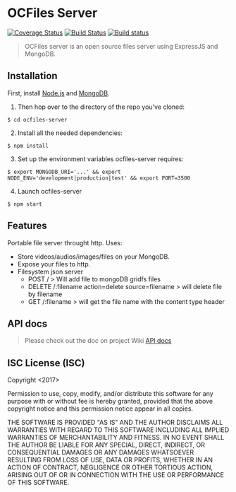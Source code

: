 # OCFiles Server
[![Coverage Status](https://coveralls.io/repos/github/OCFiles/ocfiles-server/badge.svg?branch=master)](https://coveralls.io/github/OCFiles/ocfiles-server?branch=master)
[![Build Status](https://travis-ci.org/OCFiles/ocfiles-server.svg?branch=master)](https://travis-ci.org/OCFiles/ocfiles-server)
[![Build status](https://ci.appveyor.com/api/projects/status/fybbhbbexp5rwm56?svg=true)](https://ci.appveyor.com/project/Lazhari/ocfiles-server)
> OCFiles server is an open source files server using ExpressJS and MongoDB.

## Installation

First, install [Node.js](https://nodejs.org/en/) and [MongoDB](https://docs.mongodb.com/manual/installation/).

1. Then hop over to the directory of the repo you've cloned:
```
$ cd ocfiles-server
```

2. Install all the needed dependencies:
```
$ npm install
```

3. Set up the environment variables ocfiles-server requires:
```
$ export MONGODB_URI='...' && export NODE_ENV='development|production|test' && export PORT=3500
```
4. Launch ocfiles-server
```
$ npm start
```


## Features

Portable file server throught http. Uses:

* Store videos/audios/images/files on your MongoDB.
* Expose your files to http.
* Filesystem json server
    * POST / > Will add file to mongoDB gridfs files
    * DELETE /:filename action=delete source=filename > will delete file by filename
    * GET /:filename > will get the file name with the content type header
    
## API docs
> Please check out the doc on project Wiki [API docs](https://github.com/OCFiles/ocfiles-server/wiki)

## ISC License (ISC)
Copyright <2017> <OCFiles>

Permission to use, copy, modify, and/or distribute this software for any purpose with or without fee is hereby granted, provided that the above copyright notice and this permission notice appear in all copies.

THE SOFTWARE IS PROVIDED "AS IS" AND THE AUTHOR DISCLAIMS ALL WARRANTIES WITH REGARD TO THIS SOFTWARE INCLUDING ALL IMPLIED WARRANTIES OF MERCHANTABILITY AND FITNESS. IN NO EVENT SHALL THE AUTHOR BE LIABLE FOR ANY SPECIAL, DIRECT, INDIRECT, OR CONSEQUENTIAL DAMAGES OR ANY DAMAGES WHATSOEVER RESULTING FROM LOSS OF USE, DATA OR PROFITS, WHETHER IN AN ACTION OF CONTRACT, NEGLIGENCE OR OTHER TORTIOUS ACTION, ARISING OUT OF OR IN CONNECTION WITH THE USE OR PERFORMANCE OF THIS SOFTWARE.
